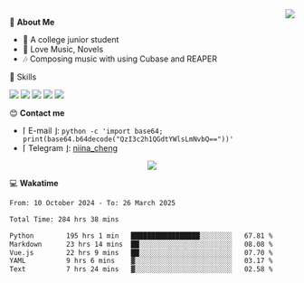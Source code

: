 <a href="#">
    <img align="right" src="https://github-readme-stats-tau-lilac-25.vercel.app/api?username=irorange27&count_private=true&show_icons=true&theme=transparent" />
</a>

💭 **About Me**

- 🏫 A college junior student
- 🍕 Love Music, Novels
- 🎶 Composing music with using Cubase and REAPER


🚀 Skills

![](https://img.shields.io/badge/-python-3e74a2?style=for-the-badge&logo=Python&logoColor=fff
)
![](https://img.shields.io/badge/-javascript-f0db4f?style=for-the-badge&logo=JavaScript&logoColor=fff
)
![](https://img.shields.io/badge/-vue3-41b883?style=for-the-badge&logo=Vue.js&logoColor=fff
)
![](https://img.shields.io/badge/-docker-2496ed?style=for-the-badge&logo=Docker&logoColor=fff
)
![](https://img.shields.io/badge/-linux-000000?style=for-the-badge&logo=Linux&logoColor=fff&color=000
)

😊 **Contact me**

- ⌈ E-mail ⌋: `python -c 'import base64; print(base64.b64decode("QzI3c2h1QGdtYWlsLmNvbQ=="))'`
- ⌈ Telegram ⌋: [niina_cheng](https://t.me/niina_cheng)

</p>
    <p align="center">
    <img src="https://profile-counter.glitch.me/{irorange27}/count.svg" />
</p>

💻 **Wakatime**

<!--START_SECTION:waka-->

```txt
From: 10 October 2024 - To: 26 March 2025

Total Time: 284 hrs 38 mins

Python        195 hrs 1 min   █████████████████░░░░░░░░   67.81 %
Markdown      23 hrs 14 mins  ██░░░░░░░░░░░░░░░░░░░░░░░   08.08 %
Vue.js        22 hrs 9 mins   ██░░░░░░░░░░░░░░░░░░░░░░░   07.70 %
YAML          9 hrs 6 mins    ▓░░░░░░░░░░░░░░░░░░░░░░░░   03.17 %
Text          7 hrs 24 mins   ▓░░░░░░░░░░░░░░░░░░░░░░░░   02.58 %
```

<!--END_SECTION:waka-->
